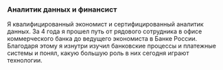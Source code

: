 ### Аналитик данных и финансист

Я квалифицированный экономист и сертифицированный аналитик данных. За 4 года я прошел путь от рядового сотрудника в офисе коммерческого банка до ведущего экономиста в Банке России. Благодаря этому я изнутри изучил банковские процессы и платежные системы и понял, какую большую роль в них сегодня играют технологии.

